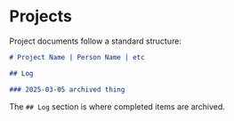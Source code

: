 # Projects

Project documents follow a standard structure:

```markdown
# Project Name | Person Name | etc

## Log

### 2025-03-05 archived thing
```

The `## Log` section is where completed items are archived.
